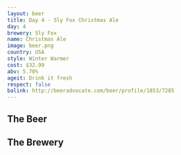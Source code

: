 ```yaml
---
layout: beer
title: Day 4 - Sly Fox Christmas Ale
day: 4
brewery: Sly Fox
name: Christmas Ale
image: beer.png
country: USA
style: Winter Warmer
cost: $32.99
abv: 5.70%
ageit: Drink it fresh
respect: false
balink: http://beeradvocate.com/beer/profile/1853/7285
---
```

## The Beer

## The Brewery


